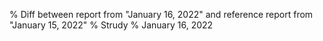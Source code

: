 % Diff between report from "January 16, 2022" and reference report from "January 15, 2022"
% Strudy
% January 16, 2022


